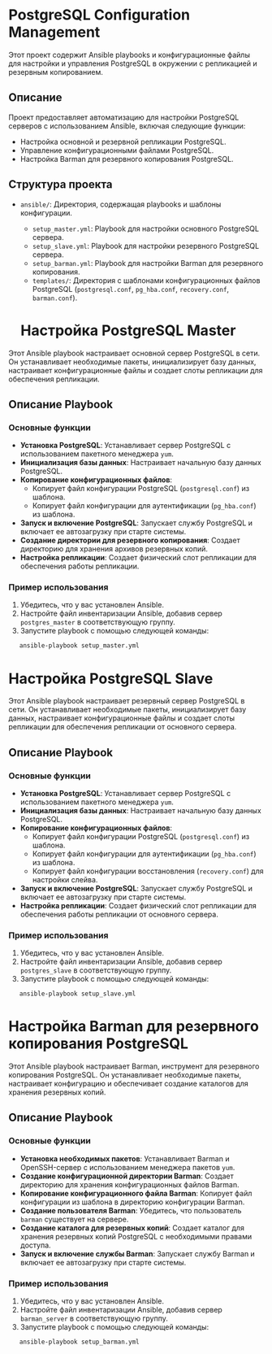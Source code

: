 # PostgreSQL Configuration Management

Этот проект содержит Ansible playbooks и конфигурационные файлы для настройки и управления PostgreSQL в окружении с репликацией и резервным копированием.

## Описание

Проект предоставляет автоматизацию для настройки PostgreSQL серверов с использованием Ansible, включая следующие функции:

- Настройка основной и резервной репликации PostgreSQL.
- Управление конфигурационными файлами PostgreSQL.
- Настройка Barman для резервного копирования PostgreSQL.
  
## Структура проекта

- `ansible/`: Директория, содержащая playbooks и шаблоны конфигурации.
  - `setup_master.yml`: Playbook для настройки основного PostgreSQL сервера.
  - `setup_slave.yml`: Playbook для настройки резервного PostgreSQL сервера.
  - `setup_barman.yml`: Playbook для настройки Barman для резервного копирования.
  - `templates/`: Директория с шаблонами конфигурационных файлов PostgreSQL (`postgresql.conf`, `pg_hba.conf`, `recovery.conf`, `barman.conf`).

  # Настройка PostgreSQL Master

Этот Ansible playbook настраивает основной сервер PostgreSQL в сети. Он устанавливает необходимые пакеты, инициализирует базу данных, настраивает конфигурационные файлы и создает слоты репликации для обеспечения репликации.

## Описание Playbook

### Основные функции

- **Установка PostgreSQL**: Устанавливает сервер PostgreSQL с использованием пакетного менеджера `yum`.
- **Инициализация базы данных**: Настраивает начальную базу данных PostgreSQL.
- **Копирование конфигурационных файлов**:
  - Копирует файл конфигурации PostgreSQL (`postgresql.conf`) из шаблона.
  - Копирует файл конфигурации для аутентификации (`pg_hba.conf`) из шаблона.
- **Запуск и включение PostgreSQL**: Запускает службу PostgreSQL и включает ее автозагрузку при старте системы.
- **Создание директории для резервного копирования**: Создает директорию для хранения архивов резервных копий.
- **Настройка репликации**: Создает физический слот репликации для обеспечения работы репликации.

### Пример использования

1. Убедитесь, что у вас установлен Ansible.
2. Настройте файл инвентаризации Ansible, добавив сервер `postgres_master` в соответствующую группу.
3. Запустите playbook с помощью следующей команды:

```bash
   ansible-playbook setup_master.yml
```

# Настройка PostgreSQL Slave

Этот Ansible playbook настраивает резервный сервер PostgreSQL в сети. Он устанавливает необходимые пакеты, инициализирует базу данных, настраивает конфигурационные файлы и создает слоты репликации для обеспечения репликации от основного сервера.

## Описание Playbook

### Основные функции

- **Установка PostgreSQL**: Устанавливает сервер PostgreSQL с использованием пакетного менеджера `yum`.
- **Инициализация базы данных**: Настраивает начальную базу данных PostgreSQL.
- **Копирование конфигурационных файлов**:
  - Копирует файл конфигурации PostgreSQL (`postgresql.conf`) из шаблона.
  - Копирует файл конфигурации для аутентификации (`pg_hba.conf`) из шаблона.
  - Копирует файл конфигурации восстановления (`recovery.conf`) для настройки слейва.
- **Запуск и включение PostgreSQL**: Запускает службу PostgreSQL и включает ее автозагрузку при старте системы.
- **Настройка репликации**: Создает физический слот репликации для обеспечения работы репликации от основного сервера.

### Пример использования

1. Убедитесь, что у вас установлен Ansible.
2. Настройте файл инвентаризации Ansible, добавив сервер `postgres_slave` в соответствующую группу.
3. Запустите playbook с помощью следующей команды:

```bash
   ansible-playbook setup_slave.yml
```


# Настройка Barman для резервного копирования PostgreSQL

Этот Ansible playbook настраивает Barman, инструмент для резервного копирования PostgreSQL. Он устанавливает необходимые пакеты, настраивает конфигурацию и обеспечивает создание каталогов для хранения резервных копий.

## Описание Playbook

### Основные функции

- **Установка необходимых пакетов**: Устанавливает Barman и OpenSSH-сервер с использованием менеджера пакетов `yum`.
- **Создание конфигурационной директории Barman**: Создает директорию для хранения конфигурационных файлов Barman.
- **Копирование конфигурационного файла Barman**: Копирует файл конфигурации из шаблона в директорию конфигурации Barman.
- **Создание пользователя Barman**: Убедитесь, что пользователь `barman` существует на сервере.
- **Создание каталога для резервных копий**: Создает каталог для хранения резервных копий PostgreSQL с необходимыми правами доступа.
- **Запуск и включение службы Barman**: Запускает службу Barman и включает ее автозагрузку при старте системы.

### Пример использования

1. Убедитесь, что у вас установлен Ansible.
2. Настройте файл инвентаризации Ansible, добавив сервер `barman_server` в соответствующую группу.
3. Запустите playbook с помощью следующей команды:

```bash
   ansible-playbook setup_barman.yml
```